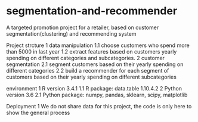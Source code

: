 # segmentation-and-recommender
A targeted promotion project for a retailer, based on customer segmentation(clustering) and recommending system

Project strcture
  1 data manipulation
    1.1 choose customers who spend more than 5000 in last year
    1.2 extract features based on customers yearly spending on different categories and subcategories.
  2 customer segmentation
    2.1 segment customers based on their yearly spending on different categories
    2.2 build a recommender for each segment of customers based on their yearly spending on different subcategories

environment
  1 R version 3.4.1
    1.1 R package: data.table 1.10.4.2
  2 Python version 3.6
    2.1 Python package: numpy, pandas, sklearn, scipy, matplotlib

Deployment
  1 We do not share data for this project, the code is only here to show the general process

